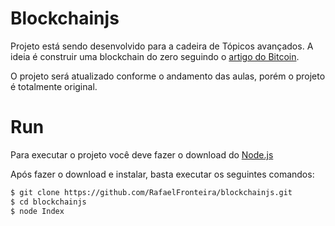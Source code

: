 # Blockchainjs

Projeto está sendo desenvolvido para a cadeira de Tópicos avançados.
A ideia é construir uma blockchain do zero seguindo o [artigo do Bitcoin](https://bitcoin.org/bitcoin.pdf).

O projeto será atualizado conforme o andamento das aulas, porém o projeto é totalmente original. 

# Run

Para executar o projeto você deve fazer o download do [Node.js](https://nodejs.org/)

Após fazer o download e instalar, basta executar os seguintes comandos:

```sh
$ git clone https://github.com/RafaelFronteira/blockchainjs.git
$ cd blockchainjs
$ node Index
```